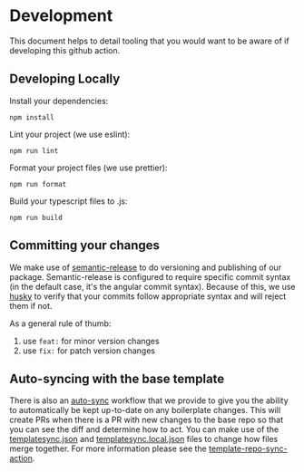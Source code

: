 # Development

This document helps to detail tooling that you would want to be aware of if developing this github action.

## Developing Locally

Install your dependencies:
```shell
npm install
```

Lint your project (we use eslint):
```shell
npm run lint
```

Format your project files (we use prettier):
```shell
npm run format
```

Build your typescript files to .js:
```shell
npm run build
```

## Committing your changes

We make use of [semantic-release](https://github.com/semantic-release/semantic-release) to do versioning and publishing of our package.
Semantic-release is configured to require specific commit syntax (in the default case, it's the angular commit syntax).  Because of this, we
use [husky](https://typicode.github.io/husky/) to verify that your commits follow appropriate syntax and will reject them if not.

As a general rule of thumb:

1. use `feat:` for minor version changes
2. use `fix:` for patch version changes

## Auto-syncing with the base template

There is also an [auto-sync](./.github/workflows/auto-sync.yaml) workflow that we provide to give you the ability to automatically be kept up-to-date
on any boilerplate changes.  This will create PRs when there is a PR with new changes to the base repo so that you can see the diff and determine how
to act.  You can make use of the [templatesync.json](./templatesync.json) and [templatesync.local.json](./templatesync.local.json) files to change how
files merge together.  For more information please see the [template-repo-sync-action](https://github.com/HanseltimeIndustries/template-repo-sync-action).
